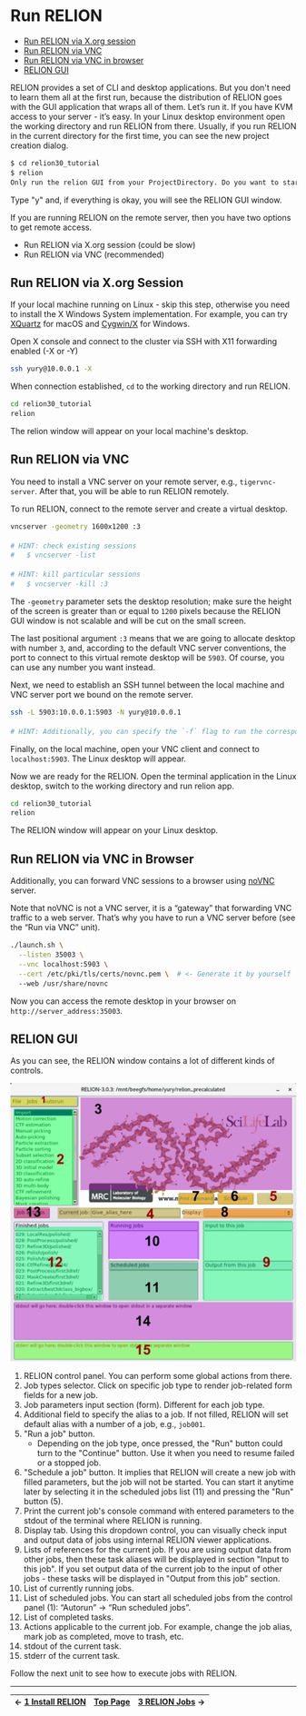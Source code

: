 # Run RELION

* [Run RELION via X.org session](#run-relion-via-xorg-session)
* [Run RELION via VNC](#run-relion-via-vnc)
* [Run RELION via VNC in browser](#run-relion-via-vnc-in-browser)
* [RELION GUI](#relion-gui)

RELION provides a set of CLI and desktop applications. But you don't need to learn them all at the first run, because the distribution of RELION goes with the GUI application that wraps all of them. Let’s run it. If you have KVM access to your server - it’s easy. In your Linux desktop environment open the working directory and run RELION from there. Usually, if you run RELION in the current directory for the first time, you can see the new project creation dialog.

```bash
$ cd relion30_tutorial
$ relion
Only run the relion GUI from your ProjectDirectory. Do you want to start a new project here [y/n]?
```
Type "y" and, if everything is okay, you will see the RELION GUI window.

If you are running RELION on the remote server, then you have two options to get remote access.

* Run RELION via X.org session (could be slow)
* Run RELION via VNC (recommended)


## Run RELION via X.org Session

If your local machine running on Linux - skip this step, otherwise you need to install the X Windows System implementation. For example, you can try [XQuartz] for macOS and [Cygwin/X] for Windows.

Open X console and connect to the cluster via SSH with X11 forwarding enabled (-X or -Y)

```bash
ssh yury@10.0.0.1 -X
```

When connection established, `cd` to the working directory and run RELION.

```bash
cd relion30_tutorial
relion
```

The relion window will appear on your local machine's desktop.


## Run RELION via VNC

You need to install a VNC server on your remote server, e.g., `tigervnc-server`. After that, you will be able to run RELION remotely.

To run RELION, connect to the remote server and create a virtual desktop.

```bash
vncserver -geometry 1600x1200 :3

# HINT: check existing sessions
#   $ vncserver -list

# HINT: kill particular sessions
#   $ vncserver -kill :3
```

The `-geometry` parameter sets the desktop resolution; make sure the height of the screen is greater than or equal to `1200` pixels because the RELION GUI window is not scalable and will be cut on the small screen.

The last positional argument `:3` means that we are going to allocate desktop with number `3`, and, according to the default VNC server conventions, the port to connect to this virtual remote desktop will be `5903`. Of course, you can use any number you want instead.

Next, we need to establish an SSH tunnel between the local machine and VNC server port we bound on the remote server.

```bash
ssh -L 5903:10.0.0.1:5903 -N yury@10.0.0.1

# HINT: Additionally, you can specify the `-f` flag to run the corresponding SSH process in the background.
```

Finally, on the local machine, open your VNC client and connect to `localhost:5903`. The Linux desktop will appear.

Now we are ready for the RELION. Open the terminal application in the Linux desktop, switch to the working directory and run relion app.

```bash
cd relion30_tutorial
relion
```

The RELION window will appear on your Linux desktop.


## Run RELION via VNC in Browser

Additionally, you can forward VNC sessions to a browser using [noVNC] server.

Note that noVNC is not a VNC server, it is a “gateway” that forwarding VNC traffic to a web server. That’s why you have to run a VNC server before (see the “Run via VNC” unit).

```sh
./launch.sh \
  --listen 35003 \
  --vnc localhost:5903 \
  --cert /etc/pki/tls/certs/novnc.pem \  # <- Generate it by yourself
  --web /usr/share/novnc
```

Now you can access the remote desktop in your browser on `http://server_address:35003`.


## RELION GUI

As you can see, the RELION window contains a lot of different kinds of controls.

![images/relion_interface.jpg](images/relion_interface.jpg)

1. RELION control panel. You can perform some global actions from there.
2. Job types selector. Click on specific job type to render job-related form fields for a new job.
3. Job parameters input section (form). Different for each job type.
4. Additional field to specify the alias to a job. If not filled, RELION will set default alias with a number of a job, e.g., `job001`.
5. "Run a job" button.
    * Depending on the job type, once pressed, the "Run" button could turn to the "Continue" button. Use it when you need to resume failed or a stopped job.
6. "Schedule a job" button. It implies that RELION will create a new job with filled parameters, but the job will not be started. You can start it anytime later by selecting it in the scheduled jobs list (11) and pressing the "Run" button (5).
7. Print the current job's console command with entered parameters to the stdout of the terminal where RELION is running.
8. Display tab. Using this dropdown control, you can visually check input and output data of jobs using internal RELION viewer applications.
9. Lists of references for the current job. If you are using output data from other jobs, then these task aliases will be displayed in section "Input to this job". If you set output data of the current job to the input of other jobs - these tasks will be displayed in "Output from this job" section.
10. List of currently running jobs.
11. List of scheduled jobs. You can start all scheduled jobs from the control panel (1): “Autorun” → “Run scheduled jobs”.
12. List of completed tasks.
13. Actions applicable to the current job. For example, change the job alias, mark job as completed, move to trash, etc.
14. stdout of the current task.
15. stderr of the current task.

Follow the next unit to see how to execute jobs with RELION.


-----------------------------------------------------
← [1 Install RELION] | [Top Page] | [3 RELION Jobs] →
-------------------- | ---------- | -----------------


[XQuartz]: https://www.xquartz.org/
[Cygwin/X]: https://x.cygwin.com/
[noVNC]: https://github.com/novnc/noVNC

[1 Install RELION]: ./1%20Install%20RELION.md
[Top Page]: https://github.com/xtreme-d/relion-tutorial-simplified
[3 RELION Jobs]: ./3%20RELION%20Jobs.md
